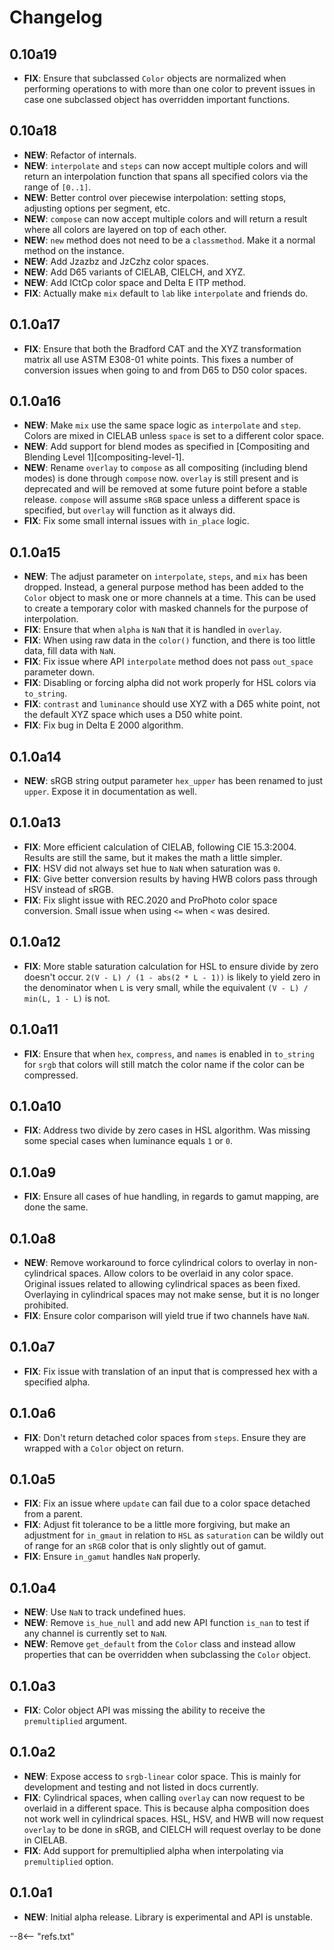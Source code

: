 # Changelog

## 0.10a19

- **FIX**: Ensure that subclassed `Color` objects are normalized when performing operations to with more than one color
  to prevent issues in case one subclassed object has overridden important functions.

## 0.10a18

- **NEW**: Refactor of internals.
- **NEW**: `interpolate` and `steps` can now accept multiple colors and will return an interpolation function that spans
  all specified colors via the range of `[0..1]`.
- **NEW**: Better control over piecewise interpolation: setting stops, adjusting options per segment, etc.
- **NEW**: `compose` can now accept multiple colors and will return a result where all colors are layered on top of each
  other.
- **NEW**: `new` method does not need to be a `classmethod`. Make it a normal method on the instance.
- **NEW**: Add Jzazbz and JzCzhz color spaces.
- **NEW**: Add D65 variants of CIELAB, CIELCH, and XYZ.
- **NEW**: Add ICtCp color space and Delta E ITP method.
- **FIX**: Actually make `mix` default to `lab` like `interpolate` and friends do.

## 0.1.0a17

- **FIX**: Ensure that both the Bradford CAT and the XYZ transformation matrix all use ASTM E308-01 white points. This
  fixes a number of conversion issues when going to and from D65 to D50 color spaces.

## 0.1.0a16

- **NEW**: Make `mix` use the same space logic as `interpolate` and `step`. Colors are mixed in CIELAB unless `space` is
  set to a different color space.
- **NEW**: Add support for blend modes as specified in [Compositing and Blending Level 1][compositing-level-1].
- **NEW**: Rename `overlay` to `compose` as all compositing (including blend modes) is done through `compose` now.
  `overlay` is still present and is deprecated and will be removed at some future point before a stable release.
  `compose` will assume `sRGB` space unless a different space is specified, but `overlay` will function as it always
  did.
- **FIX**: Fix some small internal issues with `in_place` logic.

## 0.1.0a15

- **NEW**: The adjust parameter on `interpolate`, `steps`, and `mix` has been dropped. Instead, a general purpose method
  has been added to the `Color` object to mask one or more channels at a time. This can be used to create a temporary
  color with masked channels for the purpose of interpolation.
- **FIX**: Ensure that when `alpha` is `NaN` that it is handled in `overlay`.
- **FIX**: When using raw data in the `color()` function, and there is too little data, fill data with `NaN`.
- **FIX**: Fix issue where API `interpolate` method does not pass `out_space` parameter down.
- **FIX**: Disabling or forcing alpha did not work properly for HSL colors via `to_string`.
- **FIX**: `contrast` and `luminance` should use XYZ with a D65 white point, not the default XYZ space which uses a D50
  white point.
- **FIX**: Fix bug in Delta E 2000 algorithm.

## 0.1.0a14

- **NEW**: sRGB string output parameter `hex_upper` has been renamed to just `upper`. Expose it in documentation as
  well.

## 0.1.0a13

- **FIX**: More efficient calculation of CIELAB, following CIE 15.3:2004. Results are still the same, but it makes the
  math a little simpler.
- **FIX**: HSV did not always set hue to `NaN` when saturation was `0`.
- **FIX**: Give better conversion results by having HWB colors pass through HSV instead of sRGB.
- **FIX**: Fix slight issue with REC.2020 and ProPhoto color space conversion. Small issue when using `<=` when `<` was
  desired.

## 0.1.0a12

- **FIX**: More stable saturation calculation for HSL to ensure divide by zero doesn't occur.
  `2(V - L) / (1 - abs(2 * L - 1))` is likely to yield zero in the denominator when `L` is very small, while the
  equivalent `(V - L) / min(L, 1 - L)` is not.

## 0.1.0a11

- **FIX**: Ensure that when `hex`, `compress`, and `names` is enabled in `to_string` for `srgb` that colors will still
  match the color name if the color can be compressed.

## 0.1.0a10

- **FIX**: Address two divide by zero cases in HSL algorithm. Was missing some special cases when luminance equals `1`
  or `0`.

## 0.1.0a9

- **FIX**: Ensure all cases of hue handling, in regards to gamut mapping, are done the same.

## 0.1.0a8

- **NEW**: Remove workaround to force cylindrical colors to overlay in non-cylindrical spaces. Allow colors to be
  overlaid in any color space. Original issues related to allowing cylindrical spaces as been fixed. Overlaying in
  cylindrical spaces may not make sense, but it is no longer prohibited.
- **FIX**: Ensure color comparison will yield true if two channels have `NaN`.

## 0.1.0a7

- **FIX**: Fix issue with translation of an input that is compressed hex with a specified alpha.

## 0.1.0a6

- **FIX**: Don't return detached color spaces from `steps`. Ensure they are wrapped with a `Color` object on return.

## 0.1.0a5

- **FIX**: Fix an issue where `update` can fail due to a color space detached from a parent.
- **FIX**: Adjust fit tolerance to be a little more forgiving, but make an adjustment for `in_gmaut` in relation to
  `HSL` as `saturation` can be wildly out of range for an `sRGB` color that is only slightly out of gamut.
- **FIX**: Ensure `in_gamut` handles `NaN` properly.

## 0.1.0a4

- **NEW**: Use `NaN` to track undefined hues.
- **NEW**: Remove `is_hue_null` and add new API function `is_nan` to test if any channel is currently set to `NaN`.
- **NEW**: Remove `get_default` from the `Color` class and instead allow properties that can be overridden when
  subclassing the `Color` object.

## 0.1.0a3

- **FIX**: Color object API was missing the ability to receive the `premultiplied` argument.

## 0.1.0a2

- **NEW**: Expose access to `srgb-linear` color space. This is mainly for development and testing and not listed in docs
  currently.
- **FIX**: Cylindrical spaces, when calling `overlay` can now request to be overlaid in a different space. This is
  because alpha composition does not work well in cylindrical spaces. HSL, HSV, and HWB will now request `overlay` to be
  done in sRGB, and CIELCH will request overlay to be done in CIELAB.
- **FIX**: Add support for premultiplied alpha when interpolating via `premultiplied` option.

## 0.1.0a1

- **NEW**: Initial alpha release. Library is experimental and API is unstable.

--8<-- "refs.txt"
